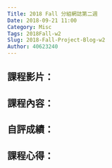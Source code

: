 ```yaml
---
Title: 2018 Fall 分組網誌第二週
Date: 2018-09-21 11:00
Category: Misc
Tags: 2018Fall-w2
Slug: 2018-Fall-Project-Blog-w2
Author: 40623240
---
```




<!-- PELICAN_END_SUMMARY -->

課程影片：
----

課程內容：
----

自評成績：
----

課程心得：
----


